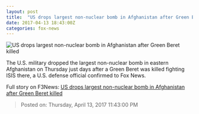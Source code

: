 ```yaml
---
layout: post
title:  "US drops largest non-nuclear bomb in Afghanistan after Green Beret killed"
date: 2017-04-13 18:43:00Z
categories: fox-news
---
```


![US drops largest non-nuclear bomb in Afghanistan after Green Beret killed](http://a57.foxnews.com/media2.foxnews.com/BrightCove/694940094001/2017/04/13/0/0/694940094001_5397566699001_5397548325001-vs.jpg?ve=1)

The U.S. military dropped the largest non-nuclear bomb in eastern Afghanistan on Thursday just days after a Green Beret was killed fighting ISIS there, a U.S. defense official confirmed to Fox News.


Full story on F3News: [US drops largest non-nuclear bomb in Afghanistan after Green Beret killed](http://www.f3nws.com/n/3SekKF)

> Posted on: Thursday, April 13, 2017 11:43:00 PM

